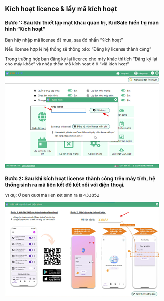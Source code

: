 ## Kích hoạt licence & lấy mã kích hoạt

### Bước 1: Sau khi thiết lập mật khẩu quản trị, KidSafe hiển thị màn hình “Kích hoạt”

Bạn hãy nhập mã license đã mua, sau đó nhấn “Kích hoạt”

Nếu license hợp lệ hệ thống sẽ thông báo: “Đăng ký license thành công”

Trong trường hợp bạn đăng ký lại licence cho máy khác thì tích “Đăng ký lại cho máy khác” và nhập thêm mã kích hoạt ở ô “Mã kích hoạt”

![Image 4](../img/p4.png)

### Bước 2: Sau khi kích hoạt license thành công trên máy tính, hệ thống sinh ra mã liên kết để kết nối với điện thoại.

Ví dụ: Ở bên dưới mã liên kết sinh ra là 433852

![Image 5](../img/p5.png)
